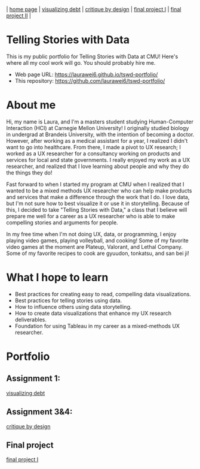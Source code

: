| [home page](https://laurawei6.github.io/tswd-portfolio/) | [visualizing debt](visualizing-government-debt) | [critique by design](critique-by-design) | [final project I](final-project-part-one) | [final project II](final-project-part-two) |

# Telling Stories with Data

This is my public portfolio for Telling Stories with Data at CMU!  Here's where all my cool work will go.  You should probably hire me. 
- Web page URL: https://laurawei6.github.io/tswd-portfolio/
- This repository: https://github.com/laurawei6/tswd-portfolio/

# About me
Hi, my name is Laura, and I'm a masters student studying Human-Computer Interaction (HCI) at Carnegie Mellon University! I originally studied biology in undergrad at Brandeis University, with the intention of becoming a doctor. However, after working as a medical assistant for a year, I realized I didn't want to go into healthcare. From there, I made a pivot to UX research; I worked as a UX researcher for a consultancy working on products and services for local and state governments. I really enjoyed my work as a UX researcher, and realized that I love learning about people and why they do the things they do!

Fast forward to when I started my program at CMU when I realized that I wanted to be a mixed methods UX researcher who can help make products and services that make a difference through the work that I do. I love data, but I'm not sure how to best visualize it or use it in storytelling. Because of this, I decided to take "Telling Stories with Data," a class that I believe will prepare me well for a career as a UX researcher who is able to make compelling stories and arguments for people. 

In my free time when I'm not doing UX, data, or programming, I enjoy playing video games, playing volleyball, and cooking! Some of my favorite video games at the moment are Plateup, Valorant, and Lethal Company. Some of my favorite recipes to cook are gyuudon, tonkatsu, and san bei ji!

# What I hope to learn

- Best practices for creating easy to read, compelling data visualizations.
- Best practices for telling stories using data.
- How to influence others using data storytelling.
- How to create data visualizations that enhance my UX research deliverables.
- Foundation for using Tableau in my career as a mixed-methods UX researcher.

# Portfolio

## Assignment 1:
[visualizing debt](visualizing-government-debt.md)

## Assignment 3&4: 
[critique by design](critique-by-design)

## Final project
[final project I](final-project-part-one)
